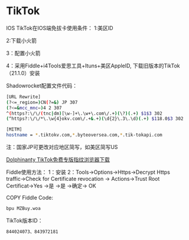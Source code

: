 # TikTok
IOS
TikTok在IOS端免拔卡使用条件：
1:美区ID<br>

2:下载小火箭<br>

3：配置小火箭<br>

4：采用Fiddle+i4Tools爱思工具+Ituns+美区AppleID, 下载旧版本的TikTok（21.1.0）安装<br>

Shadowrocket配置文件代码：
```bash
[URL Rewrite]
(?<=_region=)CN(?=&) JP 307
(?<=&mcc_mnc=)4 2 307
^(https?:\/\/(tnc|dm)[\w-]+\.\w+\.com\/.+)(\?)(.+) $1$3 302
(^https?:\/\/*\.\w{4}okv.com\/.+&.+)(\d{2}\.3\.\d)(.+) $118.0$3 302

[MITM]
hostname = *.tiktokv.com,*.byteoversea.com,*.tik-tokapi.com
```
注：国家JP可更改对应地区简写，如美区简写US

[Dolphinanty  TikTok免费专版指纹浏览器下载](https://bit.ly/3wMXt3q)


Fiddle使用方法：
1：安装
2：Tools→Options→Https→Decrypt Https traffic→Check for Certificate revocation → Actions→Trust Root Certificat→Yes →是 →是 →确定→ OK

COPY Fiddle Code: 
```bash
bpu MZBuy.woa
```

TikTok版本ID：
```bash
844024073、843972181
```
